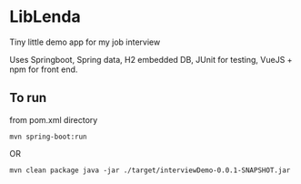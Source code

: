 # LibLenda
Tiny little demo app for my job interview

Uses Springboot, Spring data, H2 embedded DB, JUnit for testing, VueJS + npm for front end.

## To run
from pom.xml directory

`mvn spring-boot:run`

OR 

`mvn clean package
java -jar ./target/interviewDemo-0.0.1-SNAPSHOT.jar`




